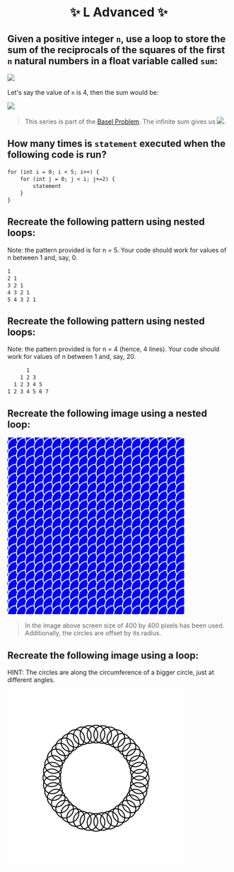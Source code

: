 <h1 align="center"> ✨ L Advanced ✨ </h1>

## Given a positive integer `n`, use a loop to store the sum of the reciprocals of the squares of the first `n` natural numbers in a float variable called `sum`:

<img src="https://render.githubusercontent.com/render/math?math=\frac{1}{1^2} %2b \frac{1}{2^2} %2b \frac{1}{3^2} %2b ... %2b \frac{1}{n^2}">

Let's say the value of `n` is 4, then the sum would be: 

<img src="https://render.githubusercontent.com/render/math?math=\frac{1}{1^2} %2b \frac{1}{2^2} %2b \frac{1}{3^2} %2b \frac{1}{4^2}">

> This series is part of the [Basel Problem](https://en.wikipedia.org/wiki/Basel_problem). The infinite sum gives us <img src="https://render.githubusercontent.com/render/math?math=\frac{\pi ^ 2}{6}">.

## How many times is `statement` executed when the following code is run?

```processing
for (int i = 0; i < 5; i++) {
    for (int j = 0; j < i; j+=2) {
        statement
    }
}
```

## Recreate the following pattern using nested loops:

Note: the pattern provided is for n = 5. Your code should work for values of n between 1 and, say, 0.

```
1
2 1
3 2 1
4 3 2 1
5 4 3 2 1
```

## Recreate the following pattern using nested loops:

Note: the pattern provided is for n = 4 (hence, 4 lines). Your code should work for values of n between 1 and, say, 20.

```
      1
    1 2 3
  1 2 3 4 5 
1 2 3 4 5 6 7
```

## Recreate the following image using a nested loop:

<img src="./assets/L Advanced/overlappingCircles.png" alt="overlappingCircles.png" />

> In the image above screen size of 400 by 400 pixels has been used. Additionally, the circles are offset by its radius.

## Recreate the following image using a loop:

HINT: The circles are along the circumference of a bigger circle, just at different angles.

<img src="./assets/L Advanced/rings.png" alt="rings.png" />
